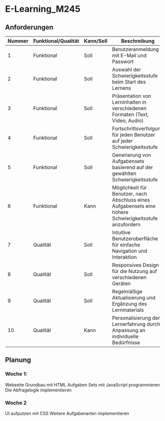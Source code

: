 # E-Learning_M245

## Anforderungen 
| Nummer | Funktional/Qualität | Kann/Soll | Beschreibung                                                                    |
|--------|----------------------|-----------|--------------------------------------------------------------------------------|
| 1      | Funktional           | Soll      | Benutzeranmeldung mit E-Mail und Passwort                                       |
| 2      | Funktional           | Soll      | Auswahl der Schwierigkeitsstufe beim Start des Lernens                         |
| 3      | Funktional           | Soll      | Präsentation von Lerninhalten in verschiedenen Formaten (Text, Video, Audio)   |
| 4      | Funktional           | Soll      | Fortschrittsverfolgung für jeden Benutzer auf jeder Schwierigkeitsstufe        |
| 5      | Funktional           | Soll      | Generierung von Aufgabensets basierend auf der gewählten Schwierigkeitsstufe  |
| 6      | Funktional           | Kann      | Möglichkeit für Benutzer, nach Abschluss eines Aufgabensets eine höhere Schwierigkeitsstufe anzufordern |
| 7      | Qualität             | Soll      | Intuitive Benutzeroberfläche für einfache Navigation und Interaktion          |
| 8      | Qualität             | Soll      | Responsives Design für die Nutzung auf verschiedenen Geräten                  |
| 9      | Qualität             | Soll      | Regelmäßige Aktualisierung und Ergänzung des Lernmaterials                     |
| 10     | Qualität             | Kann      | Personalisierung der Lernerfahrung durch Anpassung an individuelle Bedürfnisse |

## Planung
### Woche 1: 
Webseite Grundbau mit HTML
Aufgaben Sets mit JavaScript programmieren 
Die Abfragelogik implementieren 
### Woche 2 
UI aufputzen mit CSS
Weitere Aufgabenarten implementieren 

